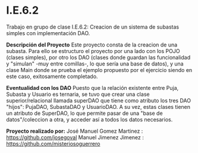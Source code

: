 # I.E.6.2
Trabajo en grupo de clase I.E.6.2: Creacion de un sistema de subastas simples con implementación DAO.

**Descripción del Proyecto**
Este proyecto consta de la creacion de una subasta. Para ello se estructuro el proyecto por una lado con los POJO (clases simples), por otro los DAO (clases donde guardan las funcionalidad y "simulan" -muy entre comillas-, lo que sería una base de datos), y una clase Main donde se prueba el ejemplo propuesto por el ejercicio siendo en este caso, exitosamente completado.

**Eventualidad con los DAO**
Puesto que la relación existente entre Puja, Subasta y Usuario es ternaria, se tuvo que crear una clase superior/relacional llamada superDAO que tiene como atributo los tres DAO "hijos": PujaDAO, SubastaDAO y UsuarioDAO. A su vez, estas clases tienen un atributo de SuperDAO, lo que permite pasar de una "base de datos"/coleccion a otra, y acceder así a todos los datos necesarios.

**Proyecto realizado por:**
José Manuel Gomez Martinez : https://github.com/josegoval
Manuel Jimenez Jimenez : https://github.com/misteriosoguerrero


